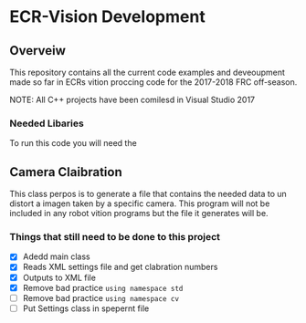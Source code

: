 # ECR-Vision Development
## Overveiw
This repository contains all the current code examples and deveoupment made so far in ECRs vition proccing code for the 2017-2018 FRC off-season.

NOTE: All C++ projects have been comilesd in Visual Studio 2017


### Needed Libaries
To run this code you will need the 


## Camera Claibration 
This class perpos is to generate a file that contains the needed data to un distort a imagen taken by a specific camera. This program will not be included in any robot vition programs but the file it generates will be. 

### Things that still need to be done to this project
- [x] Adedd main class
- [x] Reads XML settings file and get clabration numbers
- [x] Outputs to XML file
- [x] Remove bad practice `using namespace std`
- [ ] Remove bad practice `using namespace cv`
- [ ] Put Settings class in spepernt file

